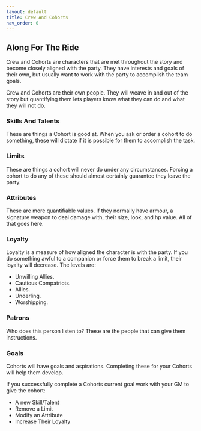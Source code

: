 ```yaml
---
layout: default
title: Crew And Cohorts
nav_order: 0
---
```


## Along For The Ride
Crew and Cohorts are characters that are met throughout the story and become closely aligned with the party. They have interests and goals of their own, but usually want to work with the party to accomplish the team goals.

Crew and Cohorts are their own people. They will weave in and out of the story but quantifying them lets players know what they can do and what they will not do.

### Skills And Talents
These are things a Cohort is good at. When you ask or order a cohort to do something, these will dictate if it is possible for them to accomplish the task.

### Limits
These are things a cohort will never do under any circumstances. Forcing a cohort to do any of these should almost certainly guarantee they leave the party.

### Attributes
These are more quantifiable values. If they normally have armour, a signature weapon to deal damage with, their size, look, and hp value. All of that goes here.

### Loyalty
Loyalty is a measure of how aligned the character is with the party. If you do something awful to a companion or force them to break a limit, their loyalty will decrease. The levels are:

* Unwilling Allies.
* Cautious Compatriots.
* Allies.
* Underling.
* Worshipping.

### Patrons
Who does this person listen to? These are the people that can give them instructions.

### Goals
Cohorts will have goals and aspirations. Completing these for your Cohorts will help them develop.

If you successfully complete a Cohorts current goal work with your GM to give the cohort:

- A new Skill/Talent
- Remove a Limit
- Modify an Attribute
- Increase Their Loyalty